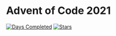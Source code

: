 # Advent of Code 2021
[![Days Completed](https://img.shields.io/badge/days%20completed-6-red)](https://adventofcode.com/2021)
[![Stars](https://img.shields.io/badge/stars%20⭐-12-yellow)](https://adventofcode.com/2021/stats)
